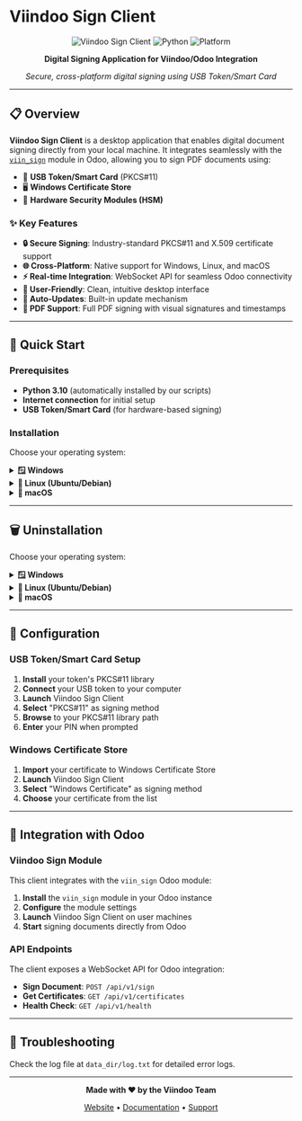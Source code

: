 # Viindoo Sign Client

<div align="center">

![Viindoo Sign Client](https://img.shields.io/badge/Version-0.1.0-blue.svg)
![Python](https://img.shields.io/badge/Python-3.10-green.svg)
![Platform](https://img.shields.io/badge/Platform-Windows%20%7C%20Linux%20%7C%20macOS-lightgrey.svg)

**Digital Signing Application for Viindoo/Odoo Integration**

*Secure, cross-platform digital signing using USB Token/Smart Card*

</div>

---

## 📋 Overview

**Viindoo Sign Client** is a desktop application that enables digital document signing directly from your local machine. It integrates seamlessly with the [`viin_sign`](https://viindoo.com/vi/apps/app/17.0/viin_sign) module in Odoo, allowing you to sign PDF documents using:

- 🔐 **USB Token/Smart Card** (PKCS#11)
- 🖥️ **Windows Certificate Store**
- 📱 **Hardware Security Modules (HSM)**

### ✨ Key Features

- **🔒 Secure Signing**: Industry-standard PKCS#11 and X.509 certificate support
- **🌐 Cross-Platform**: Native support for Windows, Linux, and macOS
- **⚡ Real-time Integration**: WebSocket API for seamless Odoo connectivity
- **🎨 User-Friendly**: Clean, intuitive desktop interface
- **🔄 Auto-Updates**: Built-in update mechanism
- **📄 PDF Support**: Full PDF signing with visual signatures and timestamps

---

## 🚀 Quick Start

### Prerequisites

- **Python 3.10** (automatically installed by our scripts)
- **Internet connection** for initial setup
- **USB Token/Smart Card** (for hardware-based signing)

### Installation

Choose your operating system:

<details>
<summary><strong>🪟 Windows</strong></summary>

#### Automatic Installation (Recommended)

1. **Download** the latest release from [GitHub](https://github.com/Viindoo/sign-client/releases)
2. **Extract** the ZIP file to your desired location
3. **Navigate** to the `install_script` folder
4. **Run** `windows.bat`
5. **Follow** the on-screen instructions

#### Manual Installation

1. Install **Python 3.10** from [Microsoft Store](https://apps.microsoft.com/store/detail/python-310/9PJPW5LDXLZ5)
2. Install **Microsoft Visual C++ 14** from [Microsoft](https://learn.microsoft.com/en-us/cpp/windows/latest-supported-vc-redist)
3. Run `python3.10 windows_installer.py` in the `install_script` folder

#### After Installation

- **Desktop Shortcut**: Click the "Viindoo Sign Client" icon
- **Start Menu**: Search for "Viindoo Sign Client"
- **Command Line**: `python3.10 main.py`

</details>

<details>
<summary><strong>🐧 Linux (Ubuntu/Debian)</strong></summary>

#### Automatic Installation (Recommended)

1. **Download** the latest release from [GitHub](https://github.com/Viindoo/sign-client/releases)
2. **Extract** the ZIP file to your desired location
3. **Navigate** to the `install_script` folder
4. **Run** `bash linux.sh`
5. **Follow** the on-screen instructions

#### Manual Installation

1. Install Python 3.10 and dependencies:
   ```bash
   sudo apt update
   sudo apt install software-properties-common
   sudo add-apt-repository ppa:deadsnakes/ppa
   sudo apt update
   sudo apt install python3.10 python3.10-venv python3.10-tk
   ```
2. Run `python3.10 linux_installer.py` in the `install_script` folder

#### After Installation

- **Applications Menu**: Search for "Viindoo Sign Client"
- **Command Line**: `./bin.sh` or `python3.10 main.py`

</details>

<details>
<summary><strong>🍎 macOS</strong></summary>

#### Automatic Installation (Recommended)

1. **Download** the latest release from [GitHub](https://github.com/Viindoo/sign-client/releases)
2. **Extract** the ZIP file to your desired location
3. **Navigate** to the `install_script` folder
4. **Run** `bash macos.sh`
5. **Follow** the on-screen instructions

#### Manual Installation

1. Install [Homebrew](https://brew.sh/) if not already installed
2. Install Python 3.10 and dependencies:
   ```bash
   brew install python@3.10 python-tk@3.10 pkg-config
   ```
3. Run `python3.10 macos_installer.py` in the `install_script` folder

#### After Installation

- **Applications Folder**: "Viindoo Sign Client.app"
- **Command Line**: `./bin.sh` or `viin-sign-client`

</details>

---

## 🗑️ Uninstallation

Choose your operating system:

<details>
<summary><strong>🪟 Windows</strong></summary>

1. **Navigate** to the `uninstall_script` folder
2. **Run** `windows.bat`
3. **Confirm** removal when prompted
4. **Choose** what to keep or remove (data, virtual environment)

</details>

<details>
<summary><strong>🐧 Linux (Ubuntu/Debian)</strong></summary>

1. **Navigate** to the `uninstall_script` folder
2. **Run** `bash linux.sh`
3. **Confirm** removal when prompted
4. **Choose** what to keep or remove (data, virtual environment, system services)

</details>

<details>
<summary><strong>🍎 macOS</strong></summary>

1. **Navigate** to the `uninstall_script` folder
2. **Run** `bash macos.sh`
3. **Confirm** removal when prompted
4. **Choose** what to keep or remove (data, virtual environment, App Bundle)

</details>

---

## 🔧 Configuration

### USB Token/Smart Card Setup

1. **Install** your token's PKCS#11 library
2. **Connect** your USB token to your computer
3. **Launch** Viindoo Sign Client
4. **Select** "PKCS#11" as signing method
5. **Browse** to your PKCS#11 library path
6. **Enter** your PIN when prompted

### Windows Certificate Store

1. **Import** your certificate to Windows Certificate Store
2. **Launch** Viindoo Sign Client
3. **Select** "Windows Certificate" as signing method
4. **Choose** your certificate from the list

---

## 🔗 Integration with Odoo

### Viindoo Sign Module

This client integrates with the `viin_sign` Odoo module:

1. **Install** the `viin_sign` module in your Odoo instance
2. **Configure** the module settings
3. **Launch** Viindoo Sign Client on user machines
4. **Start** signing documents directly from Odoo

### API Endpoints

The client exposes a WebSocket API for Odoo integration:

- **Sign Document**: `POST /api/v1/sign`
- **Get Certificates**: `GET /api/v1/certificates`
- **Health Check**: `GET /api/v1/health`

---

## 🐛 Troubleshooting

Check the log file at `data_dir/log.txt` for detailed error logs.

---

<div align="center">

**Made with ❤️ by the Viindoo Team**

[Website](https://viindoo.com) • [Documentation](https://viindoo.com/documentation) • [Support](mailto:support@viindoo.com)

</div>